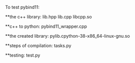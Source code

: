 To test pybind11:

**the c++ library:
lib.hpp
lib.cpp
libcpp.so

**c++ to python:
pybind11_wrapper.cpp

**the created library:
pylib.cpython-38-x86_64-linux-gnu.so

**steps of compilation:
tasks.py

**testing:
test.py

